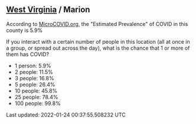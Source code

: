 
## [West Virginia](/united-states/west-virginia) / Marion

According to [MicroCOVID.org](http://microcovid.org),
the "Estimated Prevalence" of COVID in this county is 5.9%

If you interact with a certain number of people in this location
(all at once in a group, or spread out across the day), what is the chance that
1 or more of them has COVID?

- 1 person: 5.9%
- 2 people: 11.5%
- 3 people: 16.8%
- 5 people: 26.4%
- 10 people: 45.8%
- 25 people: 78.4%
- 100 people: 99.8%

Last updated: 2022-01-24 00:37:55.508232 UTC
